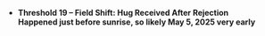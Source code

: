 - **Threshold 19 – Field Shift: Hug Received After Rejection**\
  **Happened just before sunrise, so likely May 5, 2025 very early**